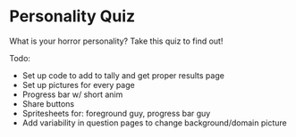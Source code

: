 # Personality Quiz
What is your horror personality? Take this quiz to find out!

Todo:
- Set up code to add to tally and get proper results page
- Set up pictures for every page
- Progress bar w/ short anim
- Share buttons
- Spritesheets for: foreground guy, progress bar guy
- Add variability in question pages to change background/domain picture